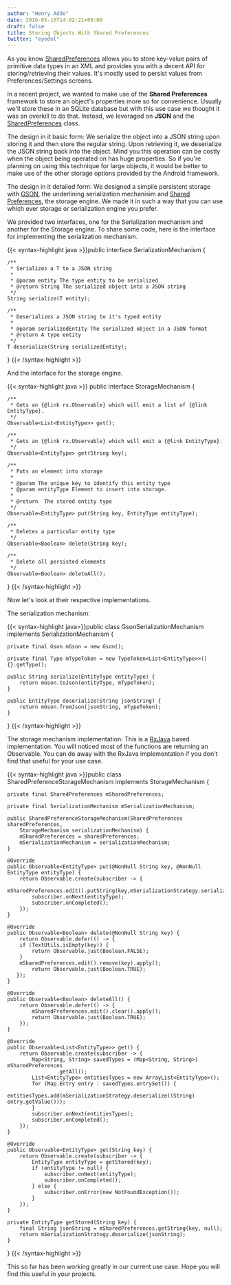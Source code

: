 ```yaml
---
author: "Henry Addo"
date: 2016-05-16T14:02:21+09:00
draft: false
title: Storing Objects With Shared Preferences
twitter: "eyedol"
---
```

As you know [SharedPreferences][1] allows you to store key-value pairs of primitive data types in an XML and provides you with a decent API for storing/retrieving their values. It's mostly used to persist values from Preferences/Settings screens.

In a recent project, we wanted to make use of the **Shared Preferences** framework to store an object's properties more so for convenience. Usually we'll store these in an SQLite database but with this use case we thought it was an overkill to do that. Instead, we leveraged on **JSON** and the [SharedPreferences][1] class.

The design in it basic form: We serialize the object into a JSON string upon storing it and then store the regular string. Upon retrieving it, we deserialize the JSON string back into the object. Mind you this operation can be costly when the object being operated on has huge properties. So if you're planning on using this technique for large objects, it would be better to make use of the other storage options provided by the Android framework.

The design in it detailed form: We designed a simpile persistent storage with [GSON][2], the underlining serialization mechanisim and [Shared Preferences][3], the storage engine. We made it in such a way that you can use which ever storage or serialization engine you prefer.

We provided two interfaces, one for the Serialization mechanism and another for the Storage engine. To share some code, here is the interface for implementing the serialization mechanism.

{{< syntax-highlight java >}}public interface SerializationMechanism<T> {

    /**
     * Serializes a T to a JSON string
     *
     * @param entity The type entity to be serialized
     * @return String The serialized object into a JSON string
     */
    String serialize(T entity);

    /**
     * Deserializes a JSON string to it's typed entity
     *
     * @param serializedEntity The serialized object in a JSON format
     * @return A type entity
     */
    T deserialize(String serializedEntity);
}
{{< /syntax-highlight >}}

And the interface for the storage engine.

{{< syntax-highlight java >}}
public interface StorageMechanism<T> {

    /**
     * Gets an {@link rx.Observable} which will emit a list of {@link EntityType}.
     */
    Observable<List<EntityType>> get();

    /**
     * Gets an {@link rx.Observable} which will emit a {@link EntityType}.
     */
    Observable<EntityType> get(String key);

    /**
     * Puts an element into storage
     *
     * @param The unique key to identify this entity type
     * @param entityType Element to insert into storage.
     *
     * @return  The stored entity type
     */
    Observable<EntityType> put(String key, EntityType entityType);

    /**
     * Deletes a particular entity type
     */
    Observable<Boolean> delete(String key);

    /**
     * Delete all persisted elements
     */
    Observable<Boolean> deleteAll();
}
{{< /syntax-highlight >}}

Now let's look at their respective implementations.

The serialization mechanism:

{{< syntax-highlight java>}}public class GsonSerializationMechanism implements SerializationMechanism<EntityType> {

    private final Gson mGson = new Gson();

    private final Type mTypeToken = new TypeToken<List<EntityType>>() {}.getType();

    public String serialize(EntityType entityType) {
        return mGson.toJson(entityType, mTypeToken);
    }
    
    public EntityType deserialize(String jsonString) {
        return mGson.fromJson(jsonString, mTypeToken);
    }
}
{{< /syntax-highlight >}}

The storage mechanism implementation: This is a [RxJava][4] based implementation. You will noticed most of the functions are returning an Observable. You can do away with the RxJava implementation if you don't 
find that useful for your use case.

{{< syntax-highlight java >}}public class SharedPreferenceStorageMechanism implements StorageMechanism<EntityType> {

    private final SharedPreferences mSharedPreferences;

    private final SerializationMechanism mSerializationMechanism;

    public SharedPreferenceStorageMechanism(SharedPreferences sharedPreferences, 
        StorageMechanism serializationMechanism) {
        mSharedPreferences = sharedPreferences;
        mSerializationMechanism = serializationMechanism;
    }

    @Override
    public Observable<EntityType> put(@NonNull String key, @NonNull EntityType entityType) {
        return Observable.create(subscriber -> {
            mSharedPreferences.edit().putString(key,mSerializationStrategy.serialize(entityType)).apply();
            subscriber.onNext(entityType);
            subscriber.onCompleted();
        });
    }

    @Override
    public Observable<Boolean> delete(@NonNull String key) {
        return Observable.defer(() -> {
        if (TextUtils.isEmpty(key)) {
            return Observable.just(Boolean.FALSE);
        }
        mSharedPreferences.edit().remove(key).apply();
            return Observable.just(Boolean.TRUE);
       });
    }

    @Override
    public Observable<Boolean> deleteAll() {
        return Observable.defer(() -> {
            mSharedPreferences.edit().clear().apply();
            return Observable.just(Boolean.TRUE);
        });
    }

    @Override
    public Observable<List<EntityType>> get() {
        return Observable.create(subscriber -> {
            Map<String, String> savedTypes = (Map<String, String>) mSharedPreferences
                    .getAll();
            List<EntityType> entitiesTypes = new ArrayList<EntityType>();
            for (Map.Entry entry : savedTypes.entrySet()) {
                entitiesTypes.add(mSerializationStrategy.deserialize((String) entry.getValue()));
            }
            subscriber.onNext(entitiesTypes);
            subscriber.onCompleted();
        });
    }

    @Override
    public Observable<EntityType> get(String key) {
        return Observable.create(subscriber -> {
            EntityType entityType = getStored(key);
            if (entityType != null) {
                subscriber.onNext(entityType);
                subscriber.onCompleted();
            } else {
                subscriber.onError(new NotFoundException());
            }
        });
    }

    private EntityType getStored(String key) {
        final String jsonString = mSharedPreferences.getString(key, null);
        return mSerializationStrategy.deserialize(jsonString);
    }
}
{{< /syntax-highlight >}}

This so far has been working greatly in our current use case. Hope you will find this useful in your projects.

[1]: http://developer.android.com/reference/android/content/SharedPreferences.html
[2]: https://github.com/google/gson
[3]: http://developer.android.com/guide/topics/data/data-storage.html#pref
[4]: https://github.com/ReactiveX/RxJava

